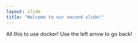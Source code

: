 ```yaml
---
layout: slide
title: "Welcome to our second slide!"
---
```

All this to use docker!
Use the left arrow to go back!
